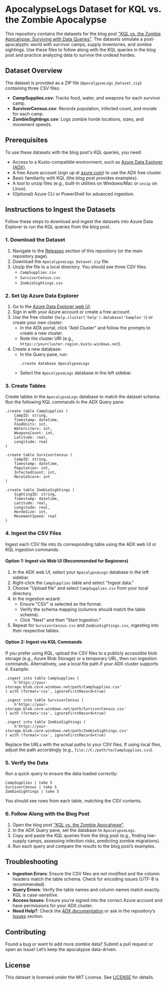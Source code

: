 # ApocalypseLogs Dataset for KQL vs. the Zombie Apocalypse

This repository contains the datasets for the blog post ["KQL vs. the Zombie Apocalypse: Surviving with Data Queries"](https://example.com/blog-post). The datasets simulate a post-apocalyptic world with survivor camps, supply inventories, and zombie sightings. Use these files to follow along with the KQL queries in the blog post and practice analyzing data to survive the undead hordes.

## Dataset Overview

The dataset is provided as a ZIP file (`ApocalypseLogs_Dataset.zip`) containing three CSV files:

- **CampSupplies.csv**: Tracks food, water, and weapons for each survivor camp.
- **SurvivorCensus.csv**: Records population, infected count, and morale for each camp.
- **ZombieSightings.csv**: Logs zombie horde locations, sizes, and movement speeds.

## Prerequisites

To use these datasets with the blog post's KQL queries, you need:

- Access to a Kusto-compatible environment, such as [Azure Data Explorer (ADX)](https://dataexplorer.azure.com/).
- A free Azure account (sign up at [azure.com](https://azure.com)) to use the ADX free cluster.
- Basic familiarity with KQL (the blog post provides examples).
- A tool to unzip files (e.g., built-in utilities on Windows/Mac or `unzip` on Linux).
- (Optional) Azure CLI or PowerShell for advanced ingestion.

## Instructions to Ingest the Datasets

Follow these steps to download and ingest the datasets into Azure Data Explorer to run the KQL queries from the blog post.

### 1. Download the Dataset

1. Navigate to the [Releases](https://github.com/your-username/your-repo/releases) section of this repository (or the main repository page).
2. Download the `ApocalypseLogs_Dataset.zip` file.
3. Unzip the file to a local directory. You should see three CSV files:
   - `CampSupplies.csv`
   - `SurvivorCensus.csv`
   - `ZombieSightings.csv`

### 2. Set Up Azure Data Explorer

1. Go to the [Azure Data Explorer web UI](https://dataexplorer.azure.com/).
2. Sign in with your Azure account or create a free account.
3. Use the free cluster (`help.cluster('help').database('Samples')`) or create your own cluster:
   - In the ADX portal, click "Add Cluster" and follow the prompts to create a new cluster.
   - Note the cluster URI (e.g., `https://yourcluster.region.kusto.windows.net`).
4. Create a new database:
   - In the Query pane, run:
     ```kql
     .create database ApocalypseLogs
     ```
   - Select the `ApocalypseLogs` database in the left sidebar.

### 3. Create Tables

Create tables in the `ApocalypseLogs` database to match the dataset schema. Run the following KQL commands in the ADX Query pane:

```kql
.create table CampSupplies (
    CampID: string,
    Timestamp: datetime,
    FoodUnits: int,
    WaterLiters: int,
    WeaponsCount: int,
    Latitude: real,
    Longitude: real
)

.create table SurvivorCensus (
    CampID: string,
    Timestamp: datetime,
    Population: int,
    InfectedCount: int,
    MoraleScore: int
)

.create table ZombieSightings (
    SightingID: string,
    Timestamp: datetime,
    Latitude: real,
    Longitude: real,
    HordeSize: int,
    MovementSpeed: real
)
```

### 4. Ingest the CSV Files

Ingest each CSV file into its corresponding table using the ADX web UI or KQL ingestion commands.

#### Option 1: Ingest via Web UI (Recommended for Beginners)

1. In the ADX web UI, select your `ApocalypseLogs` database in the left sidebar.
2. Right-click the `CampSupplies` table and select "Ingest data."
3. Choose "Upload file" and select `CampSupplies.csv` from your local directory.
4. In the ingestion wizard:
   - Ensure "CSV" is selected as the format.
   - Verify the schema mapping (columns should match the table schema).
   - Click "Next" and then "Start Ingestion."
5. Repeat for `SurvivorCensus.csv` and `ZombieSightings.csv`, ingesting into their respective tables.

#### Option 2: Ingest via KQL Commands

If you prefer using KQL, upload the CSV files to a publicly accessible blob storage (e.g., Azure Blob Storage) or a temporary URL, then run ingestion commands. Alternatively, use a local file path if your ADX cluster supports it. Example:

```kql
.ingest into table CampSupplies (
    h'https://your-storage.blob.core.windows.net/path/CampSupplies.csv'
) with (format='csv', ignoreFirstRecord=true)

.ingest into table SurvivorCensus (
    h'https://your-storage.blob.core.windows.net/path/SurvivorCensus.csv'
) with (format='csv', ignoreFirstRecord=true)

.ingest into table ZombieSightings (
    h'https://your-storage.blob.core.windows.net/path/ZombieSightings.csv'
) with (format='csv', ignoreFirstRecord=true)
```

Replace the URLs with the actual paths to your CSV files. If using local files, adjust the path accordingly (e.g., `file://C:/path/to/CampSupplies.csv`).

### 5. Verify the Data

Run a quick query to ensure the data loaded correctly:

```kql
CampSupplies | take 5
SurvivorCensus | take 5
ZombieSightings | take 5
```

You should see rows from each table, matching the CSV contents.

### 6. Follow Along with the Blog Post

1. Open the blog post ["KQL vs. the Zombie Apocalypse"](https://example.com/blog-post).
2. In the ADX Query pane, set the database to `ApocalypseLogs`.
3. Copy and paste the KQL queries from the blog post (e.g., finding low-supply camps, assessing infection risks, predicting zombie migrations).
4. Run each query and compare the results to the blog post’s examples.

## Troubleshooting

- **Ingestion Errors**: Ensure the CSV files are not modified and the column headers match the table schema. Check for encoding issues (UTF-8 is recommended).
- **Query Errors**: Verify the table names and column names match exactly. KQL is case-sensitive.
- **Access Issues**: Ensure you’re signed into the correct Azure account and have permissions for your ADX cluster.
- **Need Help?**: Check the [ADX documentation](https://docs.microsoft.com/en-us/azure/data-explorer/) or ask in the repository’s [Issues](https://github.com/your-username/your-repo/issues) section.

## Contributing

Found a bug or want to add more zombie data? Submit a pull request or open an issue! Let’s keep the apocalypse data-driven.

## License

This dataset is licensed under the MIT License. See [LICENSE](LICENSE) for details.
